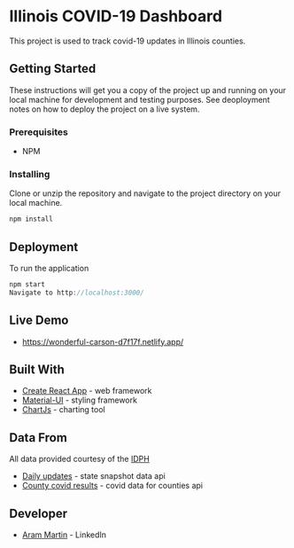 # Illinois COVID-19 Dashboard

This project is used to track covid-19 updates in Illinois counties.

## Getting Started

These instructions will get you a copy of the project up and running on your local machine for development and testing purposes. See deoployment notes on how to deploy the project on a live system.

### Prerequisites

- NPM

### Installing

Clone or unzip the repository and navigate to the project directory on your local machine.

```JavaScript
npm install
```

## Deployment

To run the application

```JavaScript
npm start
Navigate to http://localhost:3000/
```

## Live Demo
* https://wonderful-carson-d7f17f.netlify.app/

## Built With
* [Create React App](https://reactjs.org/docs/create-a-new-react-app.html) - web framework 
* [Material-UI](https://material-ui.com/) - styling framework
* [ChartJs](https://www.chartjs.org/) - charting tool

## Data From
All data provided courtesy of the [IDPH](https://www.dph.illinois.gov/covid19/data-portal)
* [Daily updates](https://idph.illinois.gov/DPHPublicInformation/api/COVIDExport/GetIllinoisCases) - state snapshot data api
* [County covid results](https://idph.illinois.gov/DPHPublicInformation/api/COVIDExport/GetCountyTestResults/) - covid data for counties api

## Developer
* [Aram Martin](https://www.linkedin.com/in/aram-martin/) - LinkedIn
